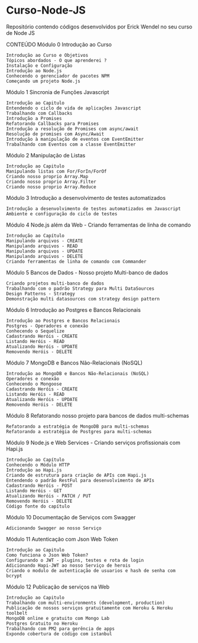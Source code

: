 # Curso-Node-JS
Repositório contendo códigos desenvolvidos por Erick Wendel no seu curso de Node JS

CONTEÚDO
Módulo 0 Introdução ao Curso

    Introdução ao Curso e Objetivos
    Tópicos abordados - O que aprenderei ?
    Instalação e Configuração
    Introdução ao Node.js
    Conhecendo o gerenciador de pacotes NPM
    Começando um projeto Node.js

Módulo 1 Sincronia de Funções Javascript

    Introdução ao Capitulo
    Entendendo o ciclo de vida de aplicações Javascript
    Trabalhando com Callbacks
    Introdução a Promises
    Refatorando Callbacks para Promises
    Introdução a resolução de Promises com async/await
    Resolução de promises com Async/Await
    Introdução à manipulação de eventos com EventEmitter
    Trabalhando com Eventos com a classe EventEmitter

Módulo 2 Manipulação de Listas

    Introdução ao Capitulo
    Manipulando listas com For/ForIn/ForOf
    Criando nosso proprio Array.Map
    Criando nosso proprio Array.Filter
    Criando nosso proprio Array.Reduce

Módulo 3 Introdução a desenvolvimento de testes automatizados

    Introdução a desenvolvimento de testes automatizados em Javascript
    Ambiente e configuração do ciclo de testes

Módulo 4 Node.js além da Web - Criando ferramentas de linha de comando

    Introdução ao Capítulo
    Manipulando arquivos - CREATE
    Manipulando arquivos - READ
    Manipulando arquivos - UPDATE
    Manipulando arquivos - DELETE
    Criando ferramentas de linha de comando com Commander

Módulo 5 Bancos de Dados - Nosso projeto Multi-banco de dados

    Criando projetos multi-banco de dados
    Trabalhando com o padrão Strategy para Multi DataSources
    Design Patterns - Strategy
    Demonstração multi datasources com strategy design pattern

Módulo 6 Introdução ao Postgres e Bancos Relacionais

    Introdução ao Postgres e Bancos Relacionais
    Postgres - Operadores e conexão
    Conhecendo o Sequelize
    Cadastrando Heróis - CREATE
    Listando Heróis - READ
    Atualizando Heróis - UPDATE
    Removendo Heróis - DELETE

Módulo 7 MongoDB e Bancos Não-Relacionais (NoSQL)

    Introdução ao MongoDB e Bancos Não-Relacionais (NoSQL)
    Operadores e conexão
    Conhecendo o Mongoose
    Cadastrando Heróis - CREATE
    Listando Heróis - READ
    Atualizando Heróis - UPDATE
    Removendo Heróis - DELETE

Módulo 8 Refatorando nosso projeto para bancos de dados multi-schemas

    Refatorando a estratégia de MongoDB para multi-schemas
    Refatorando a estratégia de Postgres para multi-schemas

Módulo 9 Node.js e Web Services - Criando serviços profissionais com Hapi.js

    Introdução ao Capítulo
    Conhecendo o Módulo HTTP
    Introdução ao Hapi.js
    Criando de estrutura para criação de APIs com Hapi.js
    Entendendo o padrão RestFul para desenvolvimento de APIs
    Cadastrando Heróis - POST
    Listando Heróis - GET
    Atualizando Heróis - PATCH / PUT
    Removendo Heróis - DELETE
    Código fonte do capítulo

Módulo 10 Documentação de Serviços com Swagger

    Adicionando Swagger ao nosso Serviço

Módulo 11 Autenticação com Json Web Token

    Introdução ao Capitulo
    Como funciona o Json Web Token?
    Configurando o JWT - plugins, testes e rota de login
    Adicionando Hapi-JWT ao nosso Serviço de herois
    Criando o modulo de autenticação de usuarios e hash de senha com bcrypt

Módulo 12 Publicação de serviços na Web

    Introdução ao Capitulo
    Trabalhando com multi-environments (development, production)
    Publicação de nossos serviços gratuitamente com Heroku & Heroku toolbelt
    MongoDB online e gratuito com Mongo Lab
    Postgres Gratuito no Heroku
    Trabalhando com PM2 para gerência de apps
    Expondo cobertura de código com istanbul

